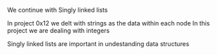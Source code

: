 We continue with Singly linked lists

In project 0x12 we delt with strings as the data within each node
In this project we are dealing with integers

Singly linked lists are important in undestanding data structures